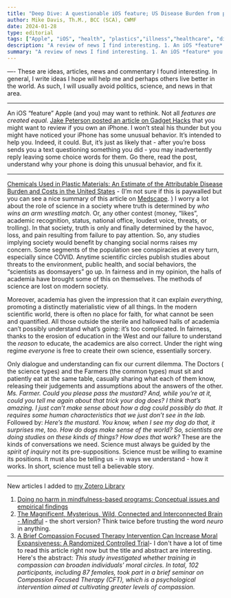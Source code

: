 ```yaml
---
title: "Deep Dive: A questionable iOS feature; US Disease Burden from plastics; interesting recent articles"
author: Mike Davis, Th.M., BCC (SCA), CWMF
date: 2024-01-28
type: editorial
tags: ["Apple", "iOS", "health", "plastics","illness","healthcare", "disease"]
description: "A review of news I find interesting. 1. An iOS *feature* you might want to fix. 2. It's taken a long time for plastics to create what many believe will create significant human disease burden. That ship has gathered substantial steam. 3. Possiblle harms related to mindfulness (if your going to be in a mindfulness group, make sure the leader is qualified). 4. Watch out for marketing using *neuro*: they may be trying to get into your head. 5. A compassion therapy that can boost *expansiveness*? That just blows my mind (if it turns out to be good research)."
summary: "A review of news I find interesting. 1. An iOS *feature* you might want to fix. 2. It's taken a long time for plastics to create what many believe will create significant human disease burden. That ship has gathered substantial steam. 3. Possiblle harms related to mindfulness (if your going to be in a mindfulness group, make sure the leader is qualified). 4. Watch out for marketing using *neuro*: they may be trying to get into your head. 5. A compassion therapy that can boost *expansiveness*? That just blows my mind (if it turns out to be good research)."
---
```


—-
These are ideas, articles, news and commentary I found interesting. In general, I write ideas I hope will help me and perhaps others live better in the world. As such, I will usually avoid politics, science, and news in that area.  
___

An iOS “feature” Apple (and you) may want to rethink. Not all *features are created equal.* [Jake Peterson posted an article on Gadget Hacks](https://ios.gadgethacks.com/how-to/simple-way-stop-your-iphone-from-sending-unwanted-audio-messages-0304374/) that you might want to review if you own an iPhone. I won’t steal his thunder but you might have noticed your iPhone has some unusual behavior. It’s intended to help you. Indeed, it could. But, it’s just as likely that - after you’re boss sends you  a text questioning something you did - you may inadvertently reply leaving some choice words for them. Go there, read the post, understand why your phone is doing this unusual behavior, and fix it. 

___

[Chemicals Used in Plastic Materials: An Estimate of the Attributable Disease Burden and Costs in the United States](https://academic.oup.com/jes/article/8/2/bvad163/7513992?login=false) - (I’m not sure if this is paywalled but you can see a nice summary of this article on [Medscape](https://www.medscape.com/viewarticle/whats-disease-burden-plastic-exposure-2024a10000q4?). ) I worry a lot about the role of science in a society where truth is determined by *who wins an arm wrestling match*. Or, any other contest (money, “likes”, academic recognition, status, national office, loudest voice, threats, or trolling). In that society, truth is only and finally determined by the havoc, loss, and pain resulting from failure to pay attention. So, any studies implying society would benefit by changing social norms raises my concern. Some segments of the population see conspiracies at every turn, especially since COVID. Anytime scientific circles publish studies about threats to the environment, public health, and social behaviors, the “scientists as doomsayers” go up. In fairness and in my opinion, the halls of academia have brought some of this on themselves. The methods of science are lost on modern society. 

Moreover, academia has given the impression that it can explain *everything*, promoting a distinctly materialistic view of all things. In the modern scientific world, there is often no place for faith, for what cannot be seen and quantified. All those outside the sterile and hallowed halls of academia can’t possibly understand what’s going: it’s too complicated. In fairness, thanks to the erosion of education in the West and our failure to understand the *reason* to educate,  the academics are also correct.  Under the right wing regime *everyone* is free to create their own science, essentially sorcery. 

Only dialogue and understanding can fix our current dilemma. The Doctors ( the science types) and the Farmers (the common types) must sit and patiently eat at the same table, casually sharing what each of them know, releasing their judgements and assumptions about the answers of the other. *Ms. Farmer. Could you please pass the mustard? And, while you’re at it, could you tell me again about that trick your dog does? I think that’s amazing. I just can’t make sense about how a dog could possibly do that. It requires some human characteristics that we just don’t see in the lab.* Followed by: *Here’s the mustard. You know, when I see my dog do that, it surprises me, too. How do dogs make sense of the world? So, scientists are doing studies on these kinds of things? How does that work?* These are the kinds of conversations we need. Science must always be guided by the *spirit of inquiry* not its pre-suppositions. Science must be willing to examine its positions. It must also be telling us - in ways we understand - how it works. In short, science must tell a believable story. 

___

New articles I added to [my Zotero Library](https://www.zotero.org/mikethechap/library)
1. [Doing no harm in mindfulness-based programs: Conceptual issues and empirical findings](https://www.ncbi.nlm.nih.gov/pmc/articles/PMC6575147/) 
2. [The Magnificent, Mysterious, Wild, Connected and Interconnected Brain - Mindful](https://www.mindful.org/the-magnificent-mysterious-wild-connected-and-interconnected-brain/) - the short version? Think twice before trusting the word *neuro* in anything. 
3. [A Brief Compassion Focused Therapy Intervention Can Increase Moral Expansiveness: A Randomized Controlled Trial](https://doi.org/10.1007/s12671-023-02300-7)- I don't have a lot of time to read this article right now but the title and abstract are interesting. Here's the abstract: *This study investigated whether training in compassion can broaden individuals’ moral circles. In total, 102 participants, including 87 females, took part in a brief seminar on Compassion Focused Therapy (CFT), which is a psychological intervention aimed at cultivating greater levels of compassion.* 